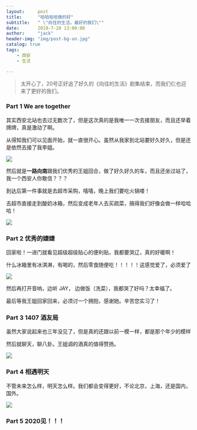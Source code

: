 ```yaml
---
layout:     post
title:      "哈哈哈哈做的好"
subtitle:   " \"向往的生活，最好的我们\""
date:       2019-7-20 13:00:00
author:     "jack"
header-img: "img/post-bg-un.jpg"
catalog: true
tags:
    - 西安
    - 生活

---
```


> 太开心了，20号正好追了好久的《向往的生活》剧集结束，而我们仨也迎来了更好的我们。

### Part 1 We are together

其实西安北站也去过无数次了，但是这次真的是我唯一一次去接朋友，而且还举着牌牌，真是激动了啊。

从得知我们可以见面开始，就一直很开心。虽然从我家到北站要好久好久，但是还是依然去接了我李姐。

![](https://jackyanghc-picture.oss-cn-beijing.aliyuncs.com/ffc4748ed0a25e0a221703d21604f0c.jpg)



然后就是**一路向南**跟我们优秀的王姐回合，做了好久好久的车，而且还坐过站了，我一个西安人你敢信？？？

到达后第一件事就是去超市采购，嘻嘻，晚上我们要吃火锅喽！

去超市直接走到酸奶冰箱，然后变成老年人去买疏菜，搞得我们好像会做一样哈哈哈！

![](https://jackyanghc-picture.oss-cn-beijing.aliyuncs.com/73b24273cea35197068765ce8f79671.jpg)

### Part 2 优秀的婕婕

回家啦！一进门就看见超级超级贴心的便利贴，我都要哭辽，真的好暖啊！

什么冰箱里有冰淇淋，有喝的，然后零食随便吃！！！！！这感觉爱了，必须爱了

![](https://jackyanghc-picture.oss-cn-beijing.aliyuncs.com/5a9b14b0a18bee8b2275833daba768f.jpg)



然后再打开音响，边听 JAY， 边做饭（洗菜），我都哭了好吗？太幸福了。

最后等我王姐回家回来，必须讨一个拥抱，感谢她。辛苦您实习了！

### Part 3 1407 酒友局

虽然大家说起来也三年没见了，但是真的还跟以前一模一样，都是那个年少的模样

然后就聊天，聊八卦。王姐调的酒真的值得赞扬。

![](https://jackyanghc-picture.oss-cn-beijing.aliyuncs.com/38838ce215849fd4da1be80e733983e.jpg)

### Part 4 相遇明天

不管未来怎么样，明天怎么样。我们都会变得更好，不论北京，上海，还是国内，国外。

![](https://jackyanghc-picture.oss-cn-beijing.aliyuncs.com/da323c2c47c75a88b4d0e522a5d5d9b.jpg)

### Part 5 **2020见！！！**



